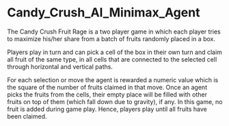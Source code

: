 # Candy_Crush_AI_Minimax_Agent

The Candy Crush Fruit Rage is a two player game in which each player tries to maximize 
his/her share from a batch of fruits randomly placed in a box. 

Players play in turn and can pick a cell of the box in their own turn 
and claim all fruit of the same type, in all cells that are connected to the 
selected cell through horizontal and vertical paths.

For each selection or move the agent is rewarded a numeric value which is the square of the number of fruits claimed in that move.
Once an agent picks the fruits from the cells, their empty place will be filled with other fruits on top of them (which fall down due to gravity), 
if any. In this game, no fruit is added during game play. Hence, players play until all fruits have been claimed.
